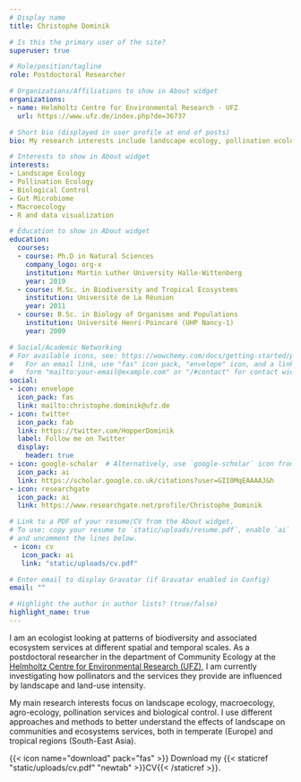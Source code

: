 ```yaml
---
# Display name
title: Christophe Dominik

# Is this the primary user of the site?
superuser: true

# Role/position/tagline
role: Postdoctoral Researcher

# Organizations/Affiliations to show in About widget
organizations:
- name: Helmholtz Centre for Environmental Research - UFZ
  url: https://www.ufz.de/index.php?de=36737

# Short bio (displayed in user profile at end of posts)
bio: My research interests include landscape ecology, pollination ecology, biological control, gut microbiome, and agroecology.

# Interests to show in About widget
interests:
- Landscape Ecology
- Pollination Ecology
- Biological Control
- Gut Microbiome
- Macroecology
- R and data visualization

# Education to show in About widget
education:
  courses:
  - course: Ph.D in Natural Sciences
    company_logo: org-x
    institution: Martin Luther University Halle-Wittenberg
    year: 2019
  - course: M.Sc. in Biodiversity and Tropical Ecosystems
    institution: Université de La Réunion
    year: 2011
  - course: B.Sc. in Biology of Organisms and Populations
    institution: Université Henri-Poincaré (UHP Nancy-1)
    year: 2009

# Social/Academic Networking
# For available icons, see: https://wowchemy.com/docs/getting-started/page-builder/#icons
#   For an email link, use "fas" icon pack, "envelope" icon, and a link in the
#   form "mailto:your-email@example.com" or "/#contact" for contact widget.
social:
- icon: envelope
  icon_pack: fas
  link: mailto:christophe.dominik@ufz.de
- icon: twitter
  icon_pack: fab
  link: https://twitter.com/HopperDominik
  label: Follow me on Twitter
  display:
    header: true
- icon: google-scholar  # Alternatively, use `google-scholar` icon from `ai` icon pack
  icon_pack: ai
  link: https://scholar.google.co.uk/citations?user=GII0MqEAAAAJ&h
- icon: researchgate
  icon_pack: ai
  link: https://www.researchgate.net/profile/Christophe_Dominik

# Link to a PDF of your resume/CV from the About widget.
# To use: copy your resume to `static/uploads/resume.pdf`, enable `ai` icons in `params.toml`,
# and uncomment the lines below.
 - icon: cv
   icon_pack: ai
   link: "static/uploads/cv.pdf"

# Enter email to display Gravatar (if Gravatar enabled in Config)
email: ""

# Highlight the author in author lists? (true/false)
highlight_name: true
---
```


I am an ecologist looking at patterns of biodiversity and associated ecosystem services at different spatial and temporal scales. As a postdoctoral researcher in the department of Community Ecology at the [Helmholtz Centre for Environmental Research (UFZ)](https://www.ufz.de/index.php?de=36737), I am currently investigating how pollinators and the services they provide are influenced by landscape and land-use intensity.  

My main research interests focus on landscape ecology, macroecology, agro-ecology, pollination services and biological control. I use different approaches and methods to better understand the effects of landscape on communities and ecosystems services, both in temperate (Europe) and tropical regions (South-East Asia).

{{< icon name="download" pack="fas" >}} Download my {{< staticref "static/uploads/cv.pdf" "newtab" >}}CV{{< /staticref >}}.
